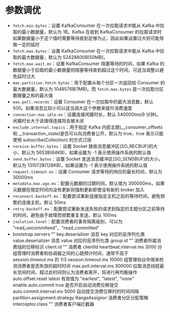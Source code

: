 # 参数调优

- ```fetch.min.bytes```：设置 KafkaConsumer 在一次拉取请求中能从 Kafka 中拉取的最小数据量，默认为 1B。Kafka 在收到 KafkaConsumer 的拉取请求时如果数据量小于这个值时需要等待直到足够为止，因此如果设置过大则可能导致一定的延时
- ```fetch.max.bytes```：设置 KafkaConsumer 在一次拉取请求中能从 Kafka 中拉取的最大数据量，默认为 52428800B(50MB)。
- ```fetch.max.wait.ms```：设置 KafkaConsumer 阻塞等待的时间，如果 Kafka 的数据量小于拉取的最小数据量则阻塞等待直到超过这个时间，可适当调整以避免延时过大
- ```max.partition.fetch.bytes```：用于配置从每个分区一次返回给 Consumer 的最大数据量，默认为 1048576B(1MB)。而 ```fetch.max.bytes``` 是一次拉取分区数据量之和的最大值
- ```max.poll.records```：设置 Consumer 在一次拉取中的最大消息数，默认 500。如果消息比较小可以适当调大这个参数来提升消费速度
- ```connection.max.idle.ms```：设置连接闲置时长，默认 540000ms(9 分钟)。闲置时长大于该值得连接将会被关闭
- ```exclude.internal.topics```：用于指定 Kafka 内部主题(__consumer_offsets 和 __transaction_state)是否可以向消费者公开，默认为 true，true 表示只能使用 subscribe(Collection) 的方式订阅
- ```receive.buffer.bytes```：设置 Socket 接收消息缓冲区(SO_RECBUF)的大小，默认为 5653B(64KB)，如果设置为 -1 表示使用操作系统的默认值
- ```send.buffer.bytes```：设置 Socket 发送消息缓冲区(SO_SENDBUF)的大小，默认为 131072B(128KB)，如果设置为 -1 表示使用操作系统的默认值
- ```request.timeout.ms```：设置 Consumer 请求等待的响应的最长时间，默认为 30000ms
- ```metadata.max.age.ms```：配置元数据的过期时间，默认值为 300000ms，如果元数据在限定时间内没有更新则强制更新即使没有新的 broker 加入
- ```reconnect.backoff.ms```：配置尝试重新连接指定主机之前的等待时间，避免频繁的连接主机，默认 50ms
- ```retry.backoff.ms```：配置尝试重新发送失败的请求到指定的主题分区之前等待的时间，避免由于故障而频繁重复发送，默认 100ms
- ```isolation.level```：配置消费者的事务隔离级别，可以为 "read_uncommiteed"，"read_committed"
- bootstrap.servers  ""    key.deserializer    消息 key 对应的反序列化类  value.deserializer    消息 value 对应的反序列化类  group.id  ""  消费者所属消费组的位移标识  client.id  ""  消费者 clientId  heartbeat.interval.ms  3000  分组管理时消费者和协调器之间的心跳预计时间，通常不高于 session.timeout.ms 的 1/3  session.timeout.ms  10000  组管理协议中用来检测消费者是否失效的超时时间  max.poll.interval.ms  300000  拉取消息线程最长空闲时间，超过此时间则认为消费者离开，将进行再均衡操作  auto.offset.reset  latest  有效值为 "earliest", "latest", "none"  enable.auto.commit  true  是否开启自动消费位移提交  auto.commit.interval.ms  5000  自动提交消费位移时的时间间隔  partition.assignment.strategy  RangeAssignor  消费者分区分配策略  interceptor.class  ""  消费者客户端拦截器
